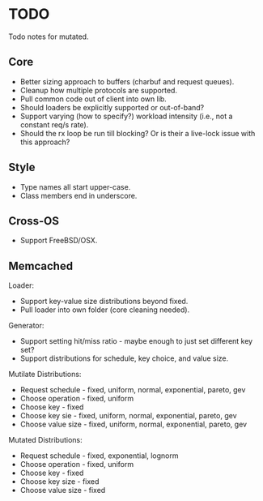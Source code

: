# TODO

Todo notes for mutated.

## Core

* Better sizing approach to buffers (charbuf and request queues).
* Cleanup how multiple protocols are supported.
* Pull common code out of client into own lib.
* Should loaders be explicitly supported or out-of-band?
* Support varying (how to specify?) workload intensity (i.e., not a constant
  req/s rate).
* Should the rx loop be run till blocking? Or is their a live-lock issue with
  this approach?

## Style

* Type names all start upper-case.
* Class members end in underscore.

## Cross-OS

* Support FreeBSD/OSX.

## Memcached

Loader:
* Support key-value size distributions beyond fixed.
* Pull loader into own folder (core cleaning needed).

Generator:
* Support setting hit/miss ratio - maybe enough to just set different key set?
* Support distributions for schedule, key choice, and value size.

Mutilate Distributions:
* Request schedule  - fixed, uniform, normal, exponential, pareto, gev
* Choose operation  - fixed, uniform
* Choose key        - fixed
* Choose key sie    - fixed, uniform, normal, exponential, pareto, gev
* Choose value size - fixed, uniform, normal, exponential, pareto, gev

Mutated Distributions:
* Request schedule  - fixed, exponential, lognorm
* Choose operation  - fixed, uniform
* Choose key        - fixed
* Choose key size   - fixed
* Choose value size - fixed


